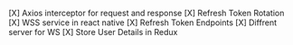 <!-- TODO List -->

<!-- 30/11/2024 -->
[X] Axios interceptor for request and response
[X] Refresh Token Rotation
[X] WSS service in react native
[X] Refresh Token Endpoints
[X] Diffrent server for WS
[X] Store User Details in Redux